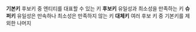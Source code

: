 **기본키**
후보키 중 엔티티를 대표할 수 있는 키
**후보키**
유일성과 최소성을 만족하는 키
**슈퍼키**
유일성은 만속하나 최소성은 만족하지 않는 키
**대체키**
여러 후보 키 중 기본키를 제외한 나머지